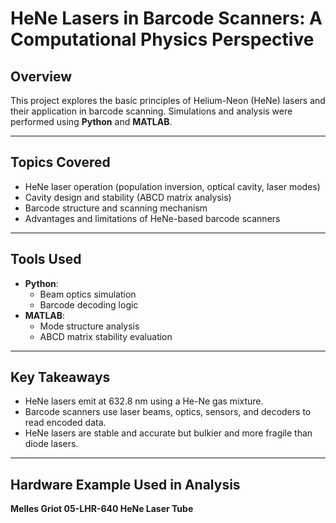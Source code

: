 # HeNe Lasers in Barcode Scanners: A Computational Physics Perspective

## Overview

This project explores the basic principles of Helium-Neon (HeNe) lasers and their application in barcode scanning. Simulations and analysis were performed using **Python** and **MATLAB**.

---

## Topics Covered

- HeNe laser operation (population inversion, optical cavity, laser modes)
- Cavity design and stability (ABCD matrix analysis)
- Barcode structure and scanning mechanism
- Advantages and limitations of HeNe-based barcode scanners

---

## Tools Used

- **Python**:  
  - Beam optics simulation  
  - Barcode decoding logic  
- **MATLAB**:  
  - Mode structure analysis  
  - ABCD matrix stability evaluation  

---

## Key Takeaways

- HeNe lasers emit at 632.8 nm using a He-Ne gas mixture.
- Barcode scanners use laser beams, optics, sensors, and decoders to read encoded data.
- HeNe lasers are stable and accurate but bulkier and more fragile than diode lasers.

---

## Hardware Example Used in Analysis

**Melles Griot 05-LHR-640 HeNe Laser Tube**
